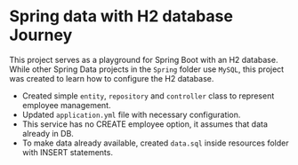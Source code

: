 # Spring data with H2 database Journey

This project serves as a playground for Spring Boot with an H2 database. While other Spring Data projects in the `Spring` folder use `MySQL`, this project was created to learn how to configure the H2 database.

- Created simple `entity`, `repository` and `controller` class to represent employee management.
- Updated `application.yml` file with necessary configuration.
- This service has no CREATE employee option, it assumes that data already in DB.
- To make data already available, created `data.sql` inside resources folder with INSERT statements.